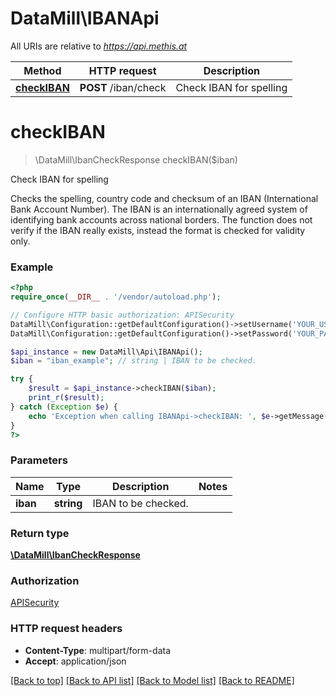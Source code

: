 # DataMill\IBANApi

All URIs are relative to *https://api.methis.at*

Method | HTTP request | Description
------------- | ------------- | -------------
[**checkIBAN**](IBANApi.md#checkIBAN) | **POST** /iban/check | Check IBAN for spelling


# **checkIBAN**
> \DataMill\IbanCheckResponse checkIBAN($iban)

Check IBAN for spelling

Checks the spelling, country code and checksum of an IBAN (International Bank Account Number). The IBAN is an internationally agreed system of identifying bank accounts across national borders. The function does not verify if the IBAN really exists, instead the format is checked for validity only.

### Example
```php
<?php
require_once(__DIR__ . '/vendor/autoload.php');

// Configure HTTP basic authorization: APISecurity
DataMill\Configuration::getDefaultConfiguration()->setUsername('YOUR_USERNAME');
DataMill\Configuration::getDefaultConfiguration()->setPassword('YOUR_PASSWORD');

$api_instance = new DataMill\Api\IBANApi();
$iban = "iban_example"; // string | IBAN to be checked.

try {
    $result = $api_instance->checkIBAN($iban);
    print_r($result);
} catch (Exception $e) {
    echo 'Exception when calling IBANApi->checkIBAN: ', $e->getMessage(), PHP_EOL;
}
?>
```

### Parameters

Name | Type | Description  | Notes
------------- | ------------- | ------------- | -------------
 **iban** | **string**| IBAN to be checked. |

### Return type

[**\DataMill\IbanCheckResponse**](../Model/IbanCheckResponse.md)

### Authorization

[APISecurity](../../README.md#APISecurity)

### HTTP request headers

 - **Content-Type**: multipart/form-data
 - **Accept**: application/json

[[Back to top]](#) [[Back to API list]](../../README.md#documentation-for-api-endpoints) [[Back to Model list]](../../README.md#documentation-for-models) [[Back to README]](../../README.md)

